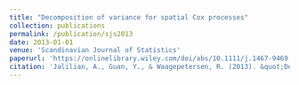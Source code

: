 ```yaml
---
title: "Decomposition of variance for spatial Cox processes"
collection: publications
permalink: /publication/sjs2013
date: 2013-01-01
venue: 'Scandinavian Journal of Statistics'
paperurl: 'https://onlinelibrary.wiley.com/doi/abs/10.1111/j.1467-9469.2012.00795.x'
citation: 'Jalilian, A., Guan, Y., & Waagepetersen, R. (2013). &quot;Decomposition of variance for spatial Cox processes&quot;. <i>Scandinavian Journal of Statistics</i>, 40(1), 119-137.'
---
```

